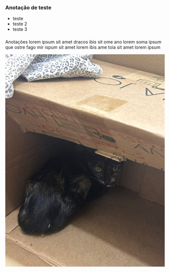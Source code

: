 ### Anotação de teste
- teste
- teste 2
- teste 3
###
Anotações lorem ipsum sit amet dracos ibis sit ome ano lorem soma ipsum que ostre fago mir ispum sit amet lorem ibis ame toia sit amet lorem ipsum

![](Assets/Attachments/IMG-20250204-WA0002.jpg)